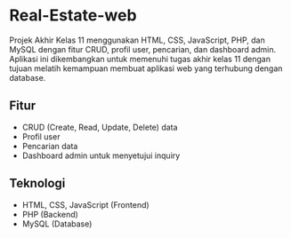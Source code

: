 # Real-Estate-web
Projek Akhir Kelas 11 menggunakan HTML, CSS, JavaScript, PHP, dan MySQL dengan fitur CRUD, profil user, pencarian, dan dashboard admin.
Aplikasi ini dikembangkan untuk memenuhi tugas akhir kelas 11 dengan tujuan melatih kemampuan membuat aplikasi web yang terhubung dengan database.
## Fitur
- CRUD (Create, Read, Update, Delete) data
- Profil user
- Pencarian data
- Dashboard admin untuk menyetujui inquiry

## Teknologi
- HTML, CSS, JavaScript (Frontend)
- PHP (Backend)
- MySQL (Database)
